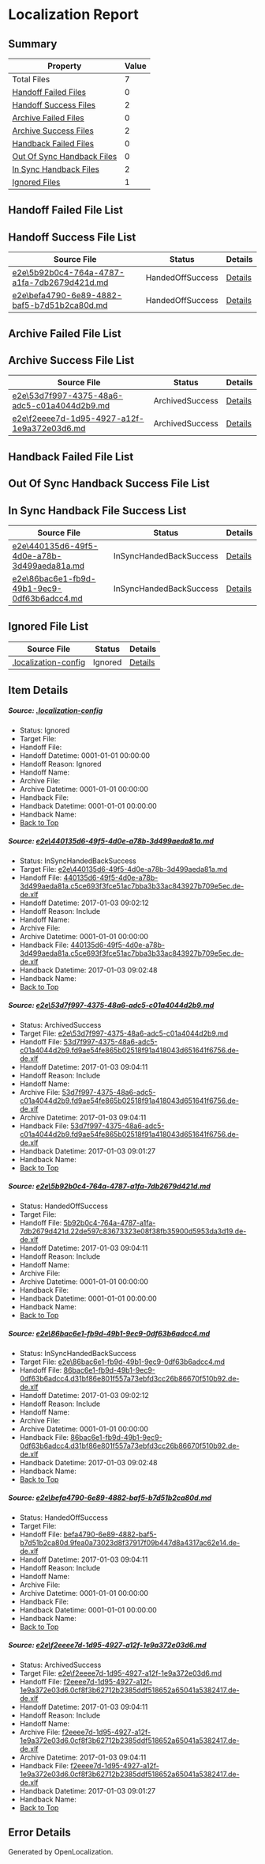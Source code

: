 # <a name='report-top'></a> Localization Report

## Summary
 Property | Value 
 -------- | ----- 
 Total Files | 7
[ Handoff Failed Files ](#handoff-failed-list)| 0
[ Handoff Success Files ](#handoff-success-list)| 2
[ Archive Failed Files ](#archive-failed-list)| 0
[ Archive Success Files ](#archive-success-list)| 2
[ Handback Failed Files ](#handback-failed-list)| 0
[ Out Of Sync Handback Files ](#outofsync-handback-success-list)| 0
[ In Sync Handback Files ](#insync-handback-success-list)| 2
[ Ignored Files ](#ignored-list)| 1

## <a name='handoff-failed-list'></a> Handoff Failed File List

## <a name='handoff-success-list'></a> Handoff Success File List
 Source File | Status | Details 
 ----------- | ------ | ------- 
 [e2e\5b92b0c4-764a-4787-a1fa-7db2679d421d.md](https://github.com/OpenLocalizationTestOrg/ol-test1/blob/09565ce65f36554a1b80122ea81438513f57d2ce/e2e/5b92b0c4-764a-4787-a1fa-7db2679d421d.md) | HandedOffSuccess | [Details](#d174fdfeae6fbcc2b47712f484ae7f3b5844adc23)
 [e2e\befa4790-6e89-4882-baf5-b7d51b2ca80d.md](https://github.com/OpenLocalizationTestOrg/ol-test1/blob/d54020e9e0f213910da671b3ac431df96663e734/e2e/befa4790-6e89-4882-baf5-b7d51b2ca80d.md) | HandedOffSuccess | [Details](#dc382e109e1c88a5a08d3dbaef3c855a940c84d15)

## <a name='archive-failed-list'></a> Archive Failed File List

## <a name='archive-success-list'></a> Archive Success File List
 Source File | Status | Details 
 ----------- | ------ | ------- 
 [e2e\53d7f997-4375-48a6-adc5-c01a4044d2b9.md](https://github.com/OpenLocalizationTestOrg/ol-test1/blob/54de39c56c736333f9f834e2d0ed1a14e35617fd/e2e/53d7f997-4375-48a6-adc5-c01a4044d2b9.md) | ArchivedSuccess | [Details](#ed966ae44aee5bf4f7f26306c8b8c245f62b1cde2)
 [e2e\f2eeee7d-1d95-4927-a12f-1e9a372e03d6.md](https://github.com/OpenLocalizationTestOrg/ol-test1/blob/54de39c56c736333f9f834e2d0ed1a14e35617fd/e2e/f2eeee7d-1d95-4927-a12f-1e9a372e03d6.md) | ArchivedSuccess | [Details](#aa42644d8af0af68c8275a31806d81ca7badfb406)

## <a name='handback-failed-list'></a> Handback Failed File List

## <a name='outofsync-handback-success-list'></a> Out Of Sync Handback Success File List

## <a name='insync-handback-success-list'></a> In Sync Handback File Success List
 Source File | Status | Details 
 ----------- | ------ | ------- 
 [e2e\440135d6-49f5-4d0e-a78b-3d499aeda81a.md](https://github.com/OpenLocalizationTestOrg/ol-test1/blob/40805258dfc1e24865d884fb617927931143eee0/e2e/440135d6-49f5-4d0e-a78b-3d499aeda81a.md) | InSyncHandedBackSuccess | [Details](#144d4caf5242c49fbe401ecb69781654a610ff551)
 [e2e\86bac6e1-fb9d-49b1-9ec9-0df63b6adcc4.md](https://github.com/OpenLocalizationTestOrg/ol-test1/blob/40805258dfc1e24865d884fb617927931143eee0/e2e/86bac6e1-fb9d-49b1-9ec9-0df63b6adcc4.md) | InSyncHandedBackSuccess | [Details](#d726037e33af23388165430d6720622b8dfc17694)

## <a name='ignored-list'></a> Ignored File List
 Source File | Status | Details 
 ----------- | ------ | ------- 
 [.localization-config](https://github.com/OpenLocalizationTestOrg/ol-test1/blob/09565ce65f36554a1b80122ea81438513f57d2ce/.localization-config) | Ignored | [Details](#cb0632cf59c1387fc1742bfb9fa3c47f87e2e5c90)

## Item Details
##### <a name='cb0632cf59c1387fc1742bfb9fa3c47f87e2e5c90'></a> Source: [.localization-config](https://github.com/OpenLocalizationTestOrg/ol-test1/blob/09565ce65f36554a1b80122ea81438513f57d2ce/.localization-config)
* Status: Ignored
* Target File: 
* Handoff File: 
* Handoff Datetime: 0001-01-01 00:00:00
* Handoff Reason: Ignored
* Handoff Name: 
* Archive File: 
* Archive Datetime: 0001-01-01 00:00:00
* Handback File: 
* Handback Datetime: 0001-01-01 00:00:00
* Handback Name: 
* [Back to Top](#report-top)

##### <a name='144d4caf5242c49fbe401ecb69781654a610ff551'></a> Source: [e2e\440135d6-49f5-4d0e-a78b-3d499aeda81a.md](https://github.com/OpenLocalizationTestOrg/ol-test1/blob/40805258dfc1e24865d884fb617927931143eee0/e2e/440135d6-49f5-4d0e-a78b-3d499aeda81a.md)
* Status: InSyncHandedBackSuccess
* Target File: [e2e\440135d6-49f5-4d0e-a78b-3d499aeda81a.md](https://github.com/OpenLocalizationTestOrg/ol-test1-dede/blob/568dd9f530f662b1a0251b9ceb59b09a241bd3e8/e2e/440135d6-49f5-4d0e-a78b-3d499aeda81a.md)
* Handoff File: [440135d6-49f5-4d0e-a78b-3d499aeda81a.c5ce693f3fce51ac7bba3b33ac843927b709e5ec.de-de.xlf](https://github.com/OpenLocalizationTestOrg/ol-test1-handoff/blob/0d5377805be363897b3abb56badab1478361b1b7/ol-handoff/OpenLocalizationTestOrg/ol-test1-dede/ci/ht/440135d6-49f5-4d0e-a78b-3d499aeda81a.c5ce693f3fce51ac7bba3b33ac843927b709e5ec.de-de.xlf)
* Handoff Datetime: 2017-01-03 09:02:12
* Handoff Reason: Include
* Handoff Name: 
* Archive File: 
* Archive Datetime: 0001-01-01 00:00:00
* Handback File: [440135d6-49f5-4d0e-a78b-3d499aeda81a.c5ce693f3fce51ac7bba3b33ac843927b709e5ec.de-de.xlf](https://github.com/OpenLocalizationTestOrg/ol-test1-handback/blob/ebd071a46702c7881147018726472cdf955d1ee7/ol-handback/OpenLocalizationTestOrg/ol-test1-dede/ci/ht/440135d6-49f5-4d0e-a78b-3d499aeda81a.c5ce693f3fce51ac7bba3b33ac843927b709e5ec.de-de.xlf)
* Handback Datetime: 2017-01-03 09:02:48
* Handback Name: 
* [Back to Top](#report-top)

##### <a name='ed966ae44aee5bf4f7f26306c8b8c245f62b1cde2'></a> Source: [e2e\53d7f997-4375-48a6-adc5-c01a4044d2b9.md](https://github.com/OpenLocalizationTestOrg/ol-test1/blob/54de39c56c736333f9f834e2d0ed1a14e35617fd/e2e/53d7f997-4375-48a6-adc5-c01a4044d2b9.md)
* Status: ArchivedSuccess
* Target File: [e2e\53d7f997-4375-48a6-adc5-c01a4044d2b9.md](https://github.com/OpenLocalizationTestOrg/ol-test1-dede/blob/dde4c0ee5bb0fdc5f6f16dc006655f114e204c83/e2e/53d7f997-4375-48a6-adc5-c01a4044d2b9.md)
* Handoff File: [53d7f997-4375-48a6-adc5-c01a4044d2b9.fd9ae54fe865b02518f91a418043d651641f6756.de-de.xlf](https://github.com/OpenLocalizationTestOrg/ol-test1-handoff/blob/3fa595a862c17295555362f27ace309bdb51a739/ol-handoff/OpenLocalizationTestOrg/ol-test1-dede/ci/ht/53d7f997-4375-48a6-adc5-c01a4044d2b9.fd9ae54fe865b02518f91a418043d651641f6756.de-de.xlf)
* Handoff Datetime: 2017-01-03 09:04:11
* Handoff Reason: Include
* Handoff Name: 
* Archive File: [53d7f997-4375-48a6-adc5-c01a4044d2b9.fd9ae54fe865b02518f91a418043d651641f6756.de-de.xlf](https://github.com/OpenLocalizationTestOrg/ol-test1-handoff/blob/28f8cae725686c5cc7246c8feac51847a55090a6/ol-archive/OpenLocalizationTestOrg/ol-test1-dede/ci/ht/53d7f997-4375-48a6-adc5-c01a4044d2b9.fd9ae54fe865b02518f91a418043d651641f6756.de-de.xlf)
* Archive Datetime: 2017-01-03 09:04:11
* Handback File: [53d7f997-4375-48a6-adc5-c01a4044d2b9.fd9ae54fe865b02518f91a418043d651641f6756.de-de.xlf](https://github.com/OpenLocalizationTestOrg/ol-test1-handback/blob/a70ea296624c8a2ceef6a852d273f41c1c13c9d9/ol-handback/OpenLocalizationTestOrg/ol-test1-dede/ci/high/53d7f997-4375-48a6-adc5-c01a4044d2b9.fd9ae54fe865b02518f91a418043d651641f6756.de-de.xlf)
* Handback Datetime: 2017-01-03 09:01:27
* Handback Name: 
* [Back to Top](#report-top)

##### <a name='d174fdfeae6fbcc2b47712f484ae7f3b5844adc23'></a> Source: [e2e\5b92b0c4-764a-4787-a1fa-7db2679d421d.md](https://github.com/OpenLocalizationTestOrg/ol-test1/blob/09565ce65f36554a1b80122ea81438513f57d2ce/e2e/5b92b0c4-764a-4787-a1fa-7db2679d421d.md)
* Status: HandedOffSuccess
* Target File: 
* Handoff File: [5b92b0c4-764a-4787-a1fa-7db2679d421d.22de597c83673323e08f38fb35900d5953da3d19.de-de.xlf](https://github.com/OpenLocalizationTestOrg/ol-test1-handoff/blob/3fa595a862c17295555362f27ace309bdb51a739/ol-handoff/OpenLocalizationTestOrg/ol-test1-dede/ci/ht/5b92b0c4-764a-4787-a1fa-7db2679d421d.22de597c83673323e08f38fb35900d5953da3d19.de-de.xlf)
* Handoff Datetime: 2017-01-03 09:04:11
* Handoff Reason: Include
* Handoff Name: 
* Archive File: 
* Archive Datetime: 0001-01-01 00:00:00
* Handback File: 
* Handback Datetime: 0001-01-01 00:00:00
* Handback Name: 
* [Back to Top](#report-top)

##### <a name='d726037e33af23388165430d6720622b8dfc17694'></a> Source: [e2e\86bac6e1-fb9d-49b1-9ec9-0df63b6adcc4.md](https://github.com/OpenLocalizationTestOrg/ol-test1/blob/40805258dfc1e24865d884fb617927931143eee0/e2e/86bac6e1-fb9d-49b1-9ec9-0df63b6adcc4.md)
* Status: InSyncHandedBackSuccess
* Target File: [e2e\86bac6e1-fb9d-49b1-9ec9-0df63b6adcc4.md](https://github.com/OpenLocalizationTestOrg/ol-test1-dede/blob/568dd9f530f662b1a0251b9ceb59b09a241bd3e8/e2e/86bac6e1-fb9d-49b1-9ec9-0df63b6adcc4.md)
* Handoff File: [86bac6e1-fb9d-49b1-9ec9-0df63b6adcc4.d31bf86e801f557a73ebfd3cc26b86670f510b92.de-de.xlf](https://github.com/OpenLocalizationTestOrg/ol-test1-handoff/blob/0d5377805be363897b3abb56badab1478361b1b7/ol-handoff/OpenLocalizationTestOrg/ol-test1-dede/ci/ht/86bac6e1-fb9d-49b1-9ec9-0df63b6adcc4.d31bf86e801f557a73ebfd3cc26b86670f510b92.de-de.xlf)
* Handoff Datetime: 2017-01-03 09:02:12
* Handoff Reason: Include
* Handoff Name: 
* Archive File: 
* Archive Datetime: 0001-01-01 00:00:00
* Handback File: [86bac6e1-fb9d-49b1-9ec9-0df63b6adcc4.d31bf86e801f557a73ebfd3cc26b86670f510b92.de-de.xlf](https://github.com/OpenLocalizationTestOrg/ol-test1-handback/blob/ebd071a46702c7881147018726472cdf955d1ee7/ol-handback/OpenLocalizationTestOrg/ol-test1-dede/ci/ht/86bac6e1-fb9d-49b1-9ec9-0df63b6adcc4.d31bf86e801f557a73ebfd3cc26b86670f510b92.de-de.xlf)
* Handback Datetime: 2017-01-03 09:02:48
* Handback Name: 
* [Back to Top](#report-top)

##### <a name='dc382e109e1c88a5a08d3dbaef3c855a940c84d15'></a> Source: [e2e\befa4790-6e89-4882-baf5-b7d51b2ca80d.md](https://github.com/OpenLocalizationTestOrg/ol-test1/blob/d54020e9e0f213910da671b3ac431df96663e734/e2e/befa4790-6e89-4882-baf5-b7d51b2ca80d.md)
* Status: HandedOffSuccess
* Target File: 
* Handoff File: [befa4790-6e89-4882-baf5-b7d51b2ca80d.9fea0a73023d8f37917f09b447d8a4317ac62e14.de-de.xlf](https://github.com/OpenLocalizationTestOrg/ol-test1-handoff/blob/3fa595a862c17295555362f27ace309bdb51a739/ol-handoff/OpenLocalizationTestOrg/ol-test1-dede/ci/ht/befa4790-6e89-4882-baf5-b7d51b2ca80d.9fea0a73023d8f37917f09b447d8a4317ac62e14.de-de.xlf)
* Handoff Datetime: 2017-01-03 09:04:11
* Handoff Reason: Include
* Handoff Name: 
* Archive File: 
* Archive Datetime: 0001-01-01 00:00:00
* Handback File: 
* Handback Datetime: 0001-01-01 00:00:00
* Handback Name: 
* [Back to Top](#report-top)

##### <a name='aa42644d8af0af68c8275a31806d81ca7badfb406'></a> Source: [e2e\f2eeee7d-1d95-4927-a12f-1e9a372e03d6.md](https://github.com/OpenLocalizationTestOrg/ol-test1/blob/54de39c56c736333f9f834e2d0ed1a14e35617fd/e2e/f2eeee7d-1d95-4927-a12f-1e9a372e03d6.md)
* Status: ArchivedSuccess
* Target File: [e2e\f2eeee7d-1d95-4927-a12f-1e9a372e03d6.md](https://github.com/OpenLocalizationTestOrg/ol-test1-dede/blob/dde4c0ee5bb0fdc5f6f16dc006655f114e204c83/e2e/f2eeee7d-1d95-4927-a12f-1e9a372e03d6.md)
* Handoff File: [f2eeee7d-1d95-4927-a12f-1e9a372e03d6.0cf8f3b62712b2385ddf518652a65041a5382417.de-de.xlf](https://github.com/OpenLocalizationTestOrg/ol-test1-handoff/blob/3fa595a862c17295555362f27ace309bdb51a739/ol-handoff/OpenLocalizationTestOrg/ol-test1-dede/ci/ht/f2eeee7d-1d95-4927-a12f-1e9a372e03d6.0cf8f3b62712b2385ddf518652a65041a5382417.de-de.xlf)
* Handoff Datetime: 2017-01-03 09:04:11
* Handoff Reason: Include
* Handoff Name: 
* Archive File: [f2eeee7d-1d95-4927-a12f-1e9a372e03d6.0cf8f3b62712b2385ddf518652a65041a5382417.de-de.xlf](https://github.com/OpenLocalizationTestOrg/ol-test1-handoff/blob/28f8cae725686c5cc7246c8feac51847a55090a6/ol-archive/OpenLocalizationTestOrg/ol-test1-dede/ci/ht/f2eeee7d-1d95-4927-a12f-1e9a372e03d6.0cf8f3b62712b2385ddf518652a65041a5382417.de-de.xlf)
* Archive Datetime: 2017-01-03 09:04:11
* Handback File: [f2eeee7d-1d95-4927-a12f-1e9a372e03d6.0cf8f3b62712b2385ddf518652a65041a5382417.de-de.xlf](https://github.com/OpenLocalizationTestOrg/ol-test1-handback/blob/a70ea296624c8a2ceef6a852d273f41c1c13c9d9/ol-handback/OpenLocalizationTestOrg/ol-test1-dede/ci/high/f2eeee7d-1d95-4927-a12f-1e9a372e03d6.0cf8f3b62712b2385ddf518652a65041a5382417.de-de.xlf)
* Handback Datetime: 2017-01-03 09:01:27
* Handback Name: 
* [Back to Top](#report-top)


## Error Details

Generated by OpenLocalization.
